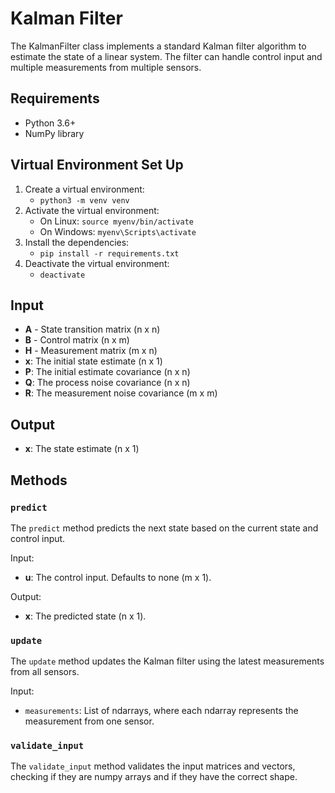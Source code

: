 # Kalman Filter
The KalmanFilter class implements a standard Kalman filter algorithm to estimate the state of a linear system. The filter can handle control input and multiple measurements from multiple sensors.

## Requirements
* Python 3.6+
* NumPy library

## Virtual Environment Set Up
1. Create a virtual environment:
    * `python3 -m venv venv`
2. Activate the virtual environment:
    * On Linux: `source myenv/bin/activate`
    * On Windows: `myenv\Scripts\activate`
3. Install the dependencies:
    * `pip install -r requirements.txt`
4. Deactivate the virtual environment:
    * `deactivate`

## Input
* **A** - State transition matrix (n x n)
* **B** - Control matrix (n x m)
* **H** - Measurement matrix (m x n)
* **x**: The initial state estimate (n x 1)
* **P**: The initial estimate covariance (n x n)
* **Q**: The process noise covariance (n x n)
* **R**: The measurement noise covariance (m x m)

## Output
* **x**: The state estimate (n x 1)

## Methods
### `predict`

The `predict` method predicts the next state based on the current state and control input.

Input:
* **u**: The control input. Defaults to none (m x 1).

Output:
* **x**: The predicted state (n x 1).

### `update`

The `update` method updates the Kalman filter using the latest measurements from all sensors.

Input:
* `measurements`: List of ndarrays, where each ndarray represents the measurement from one sensor.

### `validate_input`

The `validate_input` method validates the input matrices and vectors, checking if they are numpy arrays and if they have the correct shape.